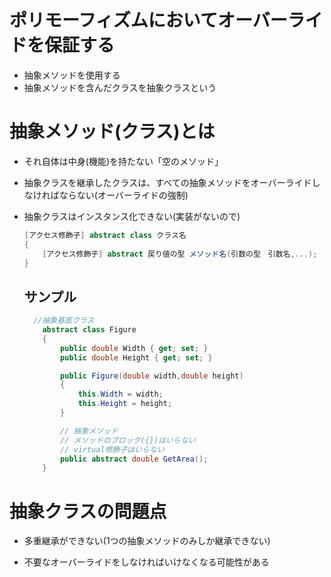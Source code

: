# ポリモーフィズムにおいてオーバーライドを保証する

- 抽象メソッドを使用する
- 抽象メソッドを含んだクラスを抽象クラスという

# 抽象メソッド(クラス)とは

- それ自体は中身(機能)を持たない「空のメソッド」

- 抽象クラスを継承したクラスは、すべての抽象メソッドをオーバーライドしなければならない(オーバーライドの強制)

- 抽象クラスはインスタンス化できない(実装がないので)

  ```C#
  [アクセス修飾子] abstract class クラス名
  {
      [アクセス修飾子] abstract 戻り値の型 メソッド名(引数の型　引数名,...);
  }
  ```

  ## サンプル

  ```C#
  	//抽象基底クラス
      abstract class Figure
      {
          public double Width { get; set; }
          public double Height { get; set; }
  
          public Figure(double width,double height)
          {
              this.Width = width;
              this.Height = height;
          }
  
          // 抽象メソッド
          // メソッドのブロック({})はいらない
          // virtual修飾子はいらない
          public abstract double GetArea();
      }
  ```

# 抽象クラスの問題点

- 多重継承ができない(1つの抽象メソッドのみしか継承できない)

- 不要なオーバーライドをしなければいけなくなる可能性がある
